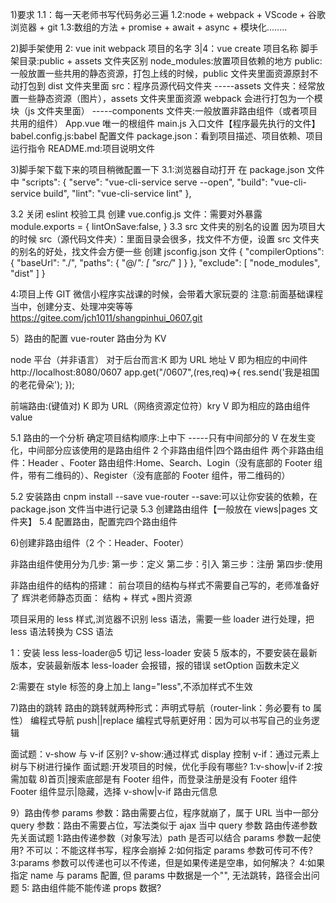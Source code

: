 1)要求
1.1：每一天老师书写代码务必三遍
1.2:node + webpack + VScode + 谷歌浏览器 + git
1.3:数组的方法 + promise + await + async + 模块化........

2)脚手架使用
2: vue init webpack 项目的名字
3|4：vue create 项目名称
脚手架目录:public + assets 文件夹区别
node_modules:放置项目依赖的地方
public:一般放置一些共用的静态资源，打包上线的时候，public 文件夹里面资源原封不动打包到 dist 文件夹里面
src：程序员源代码文件夹
-----assets 文件夹：经常放置一些静态资源（图片），assets 文件夹里面资源 webpack 会进行打包为一个模块（js 文件夹里面）
-----components 文件夹:一般放置非路由组件（或者项目共用的组件）
App.vue 唯一的根组件
main.js 入口文件【程序最先执行的文件】
babel.config.js:babel 配置文件
package.json：看到项目描述、项目依赖、项目运行指令
README.md:项目说明文件

3)脚手架下载下来的项目稍微配置一下
3.1:浏览器自动打开
在 package.json 文件中
"scripts": {
"serve": "vue-cli-service serve --open",
"build": "vue-cli-service build",
"lint": "vue-cli-service lint"
},

3.2 关闭 eslint 校验工具
创建 vue.config.js 文件：需要对外暴露
module.exports = {
lintOnSave:false,
}
3.3 src 文件夹的别名的设置
因为项目大的时候 src（源代码文件夹）：里面目录会很多，找文件不方便，设置 src 文件夹的别名的好处，找文件会方便一些
创建 jsconfig.json 文件
{
"compilerOptions": {
"baseUrl": "./",
"paths": {
"@/_": [
"src/_"
]
}
},
"exclude": [
"node_modules",
"dist"
]
}

4:项目上传 GIT
微信小程序实战课的时候，会带着大家玩耍的
注意:前面基础课程当中，创建分支、处理冲突等等
https://gitee.com/jch1011/shangpinhui_0607.git

5）路由的配置
vue-router
路由分为 KV

node 平台（并非语言）
对于后台而言:K 即为 URL 地址 V 即为相应的中间件
http://localhost:8080/0607
app.get("/0607",(res,req)=>{
res.send('我是祖国的老花骨朵');
});

前端路由:(键值对)
K 即为 URL（网络资源定位符）kry
V 即为相应的路由组件 value

5.1 路由的一个分析
确定项目结构顺序:上中下 -----只有中间部分的 V 在发生变化，中间部分应该使用的是路由组件
2 个非路由组件|四个路由组件
两个非路由组件：Header 、Footer
路由组件:Home、Search、Login（没有底部的 Footer 组件，带有二维码的）、Register（没有底部的 Footer 组件，带二维码的）

5.2 安装路由
cnpm install --save vue-router
--save:可以让你安装的依赖，在 package.json 文件当中进行记录
5.3 创建路由组件【一般放在 views|pages 文件夹】
5.4 配置路由，配置完四个路由组件

6)创建非路由组件（2 个：Header、Footer）

非路由组件使用分为几步:
第一步：定义
第二步：引入
第三步：注册
第四步:使用

非路由组件的结构的搭建：
前台项目的结构与样式不需要自己写的，老师准备好了
辉洪老师静态页面：
结构 + 样式 +图片资源

项目采用的 less 样式,浏览器不识别 less 语法，需要一些 loader 进行处理，把 less 语法转换为 CSS 语法

1：安装 less less-loader@5
切记 less-loader 安装 5 版本的，不要安装在最新版本，安装最新版本 less-loader 会报错，报的错误 setOption 函数未定义

2:需要在 style 标签的身上加上 lang="less",不添加样式不生效

7)路由的跳转
路由的跳转就两种形式：声明式导航（router-link：务必要有 to 属性）
编程式导航 push||replace
编程式导航更好用：因为可以书写自己的业务逻辑

面试题：v-show 与 v-if 区别?
v-show:通过样式 display 控制
v-if：通过元素上树与下树进行操作
面试题:开发项目的时候，优化手段有哪些?
1:v-show|v-if
2:按需加载 8)首页|搜索底部是有 Footer 组件，而登录注册是没有 Footer 组件
Footer 组件显示|隐藏，选择 v-show|v-if
路由元信息

9）路由传参
params 参数：路由需要占位，程序就崩了，属于 URL 当中一部分
query 参数：路由不需要占位，写法类似于 ajax 当中 query 参数
路由传递参数先关面试题
1:路由传递参数（对象写法）path 是否可以结合 params 参数一起使用?
不可以：不能这样书写，程序会崩掉
2:如何指定 params 参数可传可不传?
3:params 参数可以传递也可以不传递，但是如果传递是空串，如何解决？
4:如果指定 name 与 params 配置, 但 params 中数据是一个"", 无法跳转，路径会出问题
5: 路由组件能不能传递 props 数据?
